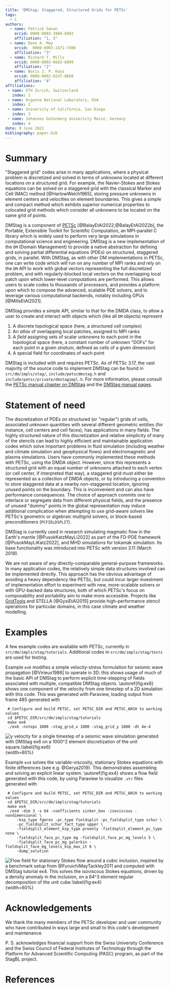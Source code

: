 ```yaml
---
title: 'DMStag: Staggered, Structured Grids for PETSc'
tags:
  - C
authors:
  - name: Patrick Sanan
    orcid: 0000-0003-3968-8482
    affiliation: "1, 2"
  - name: Dave A. May
    orcid:  0000-0003-2471-7498
    affiliation: "3"
  - name: Richard T. Mills
    orcid: 0000-0003-0683-6899
    affiliation: "2"
  - name: Boris J. P. Kaus
    orcid: 0000-0002-0247-8660
    affiliation: "4"
affiliations:
 - name: ETH Zurich, Switzerland
   index: 1
 - name: Argonne National Laboratory, USA
   index: 2
 - name: University of California, San Diego
   index: 3
 - name: Johannes Gutenberg University Mainz, Germany
   index: 4
date: 9 June 2022
bibliography: paper.bib
---
```


# Summary

"Staggered grid" codes arise in many applications, where a physical problem is discretized and solved in terms of unknowns located at different locations on a structured grid. For example, the Navier-Stokes and Stokes equations can be solved on a staggered grid with the classical Marker and Cell (MAC) method [@HarlowWelch1965], storing pressure unknowns in element centers and velocities on element boundaries. This gives a simple and compact method which exhibits superior numerical properties to colocated grid methods which consider all unknowns to be located on the same grid of points.

DMStag is a component of [PETSc](https://petsc.org) [@BalayEtAl2022;@BalayEtAl2022b], the Portable, Extensible Toolkit for Scientific Computation, an MPI-parallel C library which is widely used to perform very large simulations in computational science and engineering. DMStag is a new implementation of the `DM` (Domain Management)  to provide a native abstraction for defining and solving partial differential equations (PDEs) on structured, staggered grids, in parallel. With DMStag, as with other DM implementations in PETSc, one can write code which will run on any number of MPI ranks and rely on the `DM` API to work with global vectors representing the full discretized problem, and with regularly-blocked local vectors on the overlapping local patch upon which lower-level computations are performed. This allows users to scale codes to thousands of processors, and provides a platform upon which to compose the advanced, scalable PDE solvers, and to leverage various computational backends, notably including GPUs [@MillsEtAl2021].

DMStag provides a simple API, similar to that for the DMDA class, to allow a user to create and interact with objects which (like all `DM` objects) represent

  1. A discrete topological space (here, a structured cell complex)
  2. An *atlas* of overlapping local patches, assigned to MPI ranks
  3. A *field* assigning sets of scalar unknowns to each point in the topological space (here, a constant number of unknown "DOFs" for each point in a given *stratum*, defined as cells of a given dimension)
  4. A special field for coordinates of each point

DMStag is included with and requires PETSc. As of PETSc 3.17, the vast majority of the source code to implement DMStag can be found in `src/dm/impls/stag/`, `include/petscdmstag.h` and `include/petsc/private/dmstagimpl.h`.
For more information, please consult the [PETSc manual chapter on DMStag](https://petsc.org/main/docs/manual/dmstag/) and the [DMStag manual pages](https://petsc.org/main/docs/manualpages/DMSTAG).

# Statement of need

The discretization of PDEs on structured (or "regular") grids of cells, associated unknown quantities with several different geometric entities (for instance, cell centers and cell faces), has applications in many fields. The highly structured nature of this discretization and relative simplicity of many of the stencils can lead to highly efficient and maintainable application codes which solve important problems in fluid simulation (including weather and climate simulation and geophysical flows) and electromagnetic and plasma simulations. Users have commonly implemented these methods with PETSc, using the DMDA object. However, since this represents a structured grid with an equal number of unknowns attached to each vertex (or cell center, if interpreted that way), a staggered grid must either be represented as a collection of DMDA objects, or by introducing a convention to store staggered data at a nearby non-staggered location, ignoring unused points on the boundary. This is inconvenient and can also have performance consequences. The choice of approach commits one to interlace or segregate data from different physical fields, and the presence of unused "dummy" points in the global representation may induce additional complication when attempting to use grid-aware solvers like PETSc's geometric or algebraic multigrid solvers, or block-based preconditioners (`PCFIELDSPLIT`).

DMStag is currently used in research simulating magmatic flow in the Earth's mantle [@PusokKatzMayLi2022] as part of the FD-PDE framework [@PusokMayLiKatz2022], and MHD simulations for tokamak simulation. Its base functionality was introduced into PETSc with version 3.11 (March 2019).

We are not aware of any directly-comparable general-purpose frameworks. In many application codes, the relatively simple data structures involved can be implemented directly. This approach has the obvious advantage of avoiding a heavy dependency like PETSc, but could incur larger investment of implementation effort to experiment with new, more-scalable solvers or with GPU-backed data structures, both of which PETSc's focus on composability and portability aim to make more accessible. Projects like [GridTools](https://github.com/GridTools/gridtools) and STELLA [@GysiEtAl2015] provide high-performance stencil operations for particular domains, in this case climate and weather modelling.


# Examples

A few example codes are available with PETSc, currently in `src/dm/impls/stag/tutorials`. Additional codes in `src/dm/impls/stag/tests` are used for testing.

Example `ex6` modifies a simple velocity-stress formulation for seismic wave propagation [@Virieux1986] to operate in 3D: this shows usage of much of the basic API of DMStag to perform explicit time-stepping of fields associated with multiple, compatible DMStag objects. \autoref{fig:ex6} shows one component of the velocity from one timestep of a 2D simulation with this code. This was generated with Paraview, loading output from frame 485 generated with

     # Configure and build PETSC, set PETSC_DIR and PETSC_ARCH to working values
     cd $PETSC_DIR/src/dm/impls/stag/tutorials
     make ex6
     ./ex6 -nsteps 1000 -stag_grid_x 1000 -stag_grid_y 1000 -dt 4e-4

![$y$ velocity for a single timestep of a seismic wave simulation generated with DMStag `ex6` on a $1000^2$ element discretization of the unit square.\label{fig:ex6}](https://github.com/psanan/dmstag_joss_temp/raw/main/dmstag_joss_paper_images/ex6.png){width=60%}

Example `ex4` solves the variable-viscosity, stationary Stokes equations with finite differences (see e.g. @Gerya2019). This demonstrates assembling and solving an explicit linear system. \autoref{fig:ex4} shows a flow field generated with this code, by using Paraview to visualize `.vtr` files generated with

     # Configure and build PETSC, set PETSC_DIR and PETSC_ARCH to working values
     cd $PETSC_DIR/src/dm/impls/stag/tutorials
     make ex4
	 ./ex4 -dim 3 -s 64 -coefficients sinker_box -isoviscous -nondimensional \
         -ksp_type fgmres -pc_type fieldsplit -pc_fieldsplit_type schur \
         -pc_fieldsplit_schur_fact_type upper \
         -fieldsplit_element_ksp_type preonly -fieldsplit_element_pc_type none \
         -fieldsplit_face_pc_type mg -fieldsplit_face_pc_mg_levels 5 \
         -fieldsplit_face_pc_mg_galerkin -fieldsplit_face_mg_levels_ksp_max_it 6 \
         -dump_solution

![Flow field for stationary Stokes flow around a cubic inclusion, inspired by a benchmark setup from @FuruichiMayTackley2011 and computed with DMStag tutorial `ex4`. This solves the isoviscous Stokes equations, driven by a density anomaly in the inclusion, on a $64^3$ element regular decomposition of the unit cube.\label{fig:ex4}](https://github.com/psanan/dmstag_joss_temp/raw/main/dmstag_joss_paper_images/ex4.png){width=60%}

# Acknowledgements

We thank the many members of the PETSc developer and user community who have contributed in ways large and small to this code's development and maintenance.

P. S. acknowledges financial support from the Swiss University Conference and the Swiss Council of Federal Institutes of Technology through the Platform for Advanced Scientific Computing (PASC) program, as part of the StagBL project.

# References
